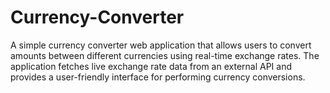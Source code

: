 # Currency-Converter
A simple currency converter web application that allows users to convert amounts between different currencies using real-time exchange rates. The application fetches live exchange rate data from an external API and provides a user-friendly interface for performing currency conversions.
